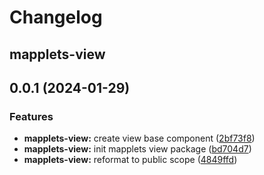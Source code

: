 # Changelog

## mapplets-view

## 0.0.1 (2024-01-29)


### Features

* **mapplets-view:** create view base component ([2bf73f8](https://github.com/mapplesorg/mapplets/commit/2bf73f844b01f4c296ad807daa9df727cbbf3c57))
* **mapplets-view:** init mapplets view package ([bd704d7](https://github.com/mapplesorg/mapplets/commit/bd704d7a1c7da9dfb4c7b03a57d293b65b6c0fdf))
* **mapplets-view:** reformat to public scope ([4849ffd](https://github.com/mapplesorg/mapplets/commit/4849ffd2e54f8c5760d86cd8e9aa57bea75d218c))



